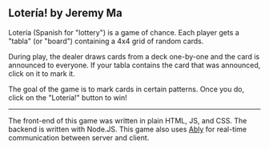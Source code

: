 ## Lotería! by Jeremy Ma

Lotería (Spanish for "lottery") is a game of chance. Each player gets a "tabla" (or "board") containing a 4x4 grid of random cards.
      
During play, the dealer draws cards from a deck one-by-one and the card is announced to everyone. If your tabla contains the card that was announced, click on it to mark it.
      
The goal of the game is to mark cards in certain patterns. Once you do, click on the "Lotería!" button to win!

---

The front-end of this game was written in plain HTML, JS, and CSS. The backend is written with Node.JS. This game also uses [Ably](https://ably.com/) for real-time communication between server and client.
